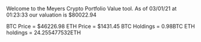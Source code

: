 Welcome to the Meyers Crypto Portfolio Value tool. 
As of 03/01/21 at 01:23:33 our valuation is $80022.94 

BTC Price = $46226.98
 ETH Price = $1431.45
BTC Holdings = 0.98BTC
 ETH holdings = 24.255477532ETH 

